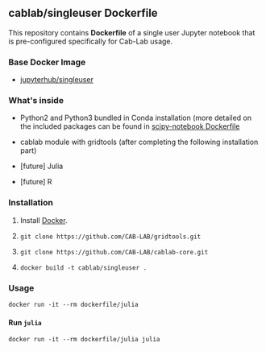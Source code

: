 ## cablab/singleuser Dockerfile


This repository contains **Dockerfile** of a single user Jupyter notebook that is pre-configured specifically for Cab-Lab usage.


### Base Docker Image

* [jupyterhub/singleuser](https://hub.docker.com/r/jupyterhub/singleuser/)

### What's inside

* Python2 and Python3 bundled in Conda installation (more detailed on the included packages can be found in [scipy-notebook Dockerfile](https://github.com/jupyter/docker-stacks/blob/master/scipy-notebook/Dockerfile) 

* cablab module with gridtools (after completing the following installation part)

* [future] Julia

* [future] R


### Installation

1. Install [Docker](https://www.docker.com/).

2. `git clone https://github.com/CAB-LAB/gridtools.git`

3. `git clone https://github.com/CAB-LAB/cablab-core.git`

4. `docker build -t cablab/singleuser .`


### Usage

    docker run -it --rm dockerfile/julia

#### Run `julia`

    docker run -it --rm dockerfile/julia julia
